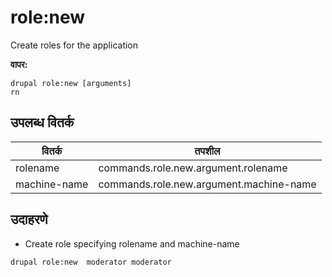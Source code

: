 # role:new
Create roles for the application

**वापर:**
```
drupal role:new [arguments]
rn
```

## उपलब्ध वितर्क
वितर्क | तपशील
---------|-------------
rolename | commands.role.new.argument.rolename
machine-name | commands.role.new.argument.machine-name

## उदाहरणे
* Create role specifying rolename and machine-name
```
drupal role:new  moderator moderator
```
